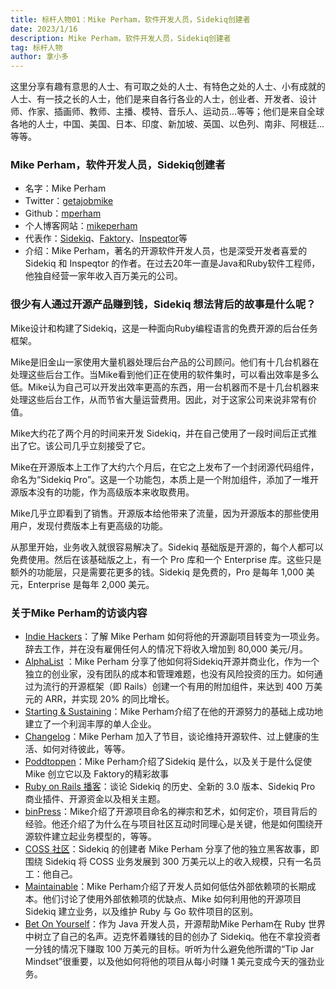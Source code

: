 ```yaml
---
title: 标杆人物01：Mike Perham，软件开发人员，Sidekiq创建者
date: 2023/1/16
description: Mike Perham，软件开发人员，Sidekiq创建者
tag: 标杆人物
author: 拿小多
---
```


这里分享有趣有意思的人士、有可取之处的人士、有特色之处的人士、小有成就的人士、有一技之长的人士，他们是来自各行各业的人士，创业者、开发者、设计师、作家、插画师、教师、主播、模特、音乐人、运动员...等等；他们是来自全球各地的人士，中国、美国、日本、印度、新加坡、英国、以色列、南非、阿根廷...等等。

### Mike Perham，软件开发人员，Sidekiq创建者

-   名字：Mike Perham
-   Twitter：[getajobmike](https://twitter.com/getajobmike)
-   Github：[mperham](https://github.com/mperham)
-   个人博客网站：[mikeperham](https://www.mikeperham.com/)
-   代表作：[Sidekiq](https://sidekiq.org/)、[Faktory](https://contribsys.com/faktory/)、[Inspeqtor](https://www.mikeperham.com/2014/10/02/introducing-inspeqtor/)等
-   介绍：Mike Perham，著名的开源软件开发人员，也是深受开发者喜爱的 Sidekiq 和 Inspeqtor 的作者。在过去20年一直是Java和Ruby软件工程师，他独自经营一家年收入百万美元的公司。

### 很少有人通过开源产品赚到钱，Sidekiq 想法背后的故事是什么呢？

Mike设计和构建了Sidekiq，这是一种面向Ruby编程语言的免费开源的后台任务框架。

Mike是旧金山一家使用大量机器处理后台产品的公司顾问。他们有十几台机器在处理这些后台工作。当Mike看到他们正在使用的软件集时，可以看出效率是多么低。Mike认为自己可以开发出效率更高的东西，用一台机器而不是十几台机器来处理这些后台工作，从而节省大量运营费用。因此，对于这家公司来说非常有价值。

Mike大约花了两个月的时间来开发 Sidekiq，并在自己使用了一段时间后正式推出了它。该公司几乎立刻接受了它。

Mike在开源版本上工作了大约六个月后，在它之上发布了一个封闭源代码组件，命名为“Sidekiq Pro”。这是一个功能包，本质上是一个附加组件，添加了一堆开源版本没有的功能，作为高级版本来收取费用。

Mike几乎立即看到了销售。开源版本给他带来了流量，因为开源版本的那些使用用户，发现付费版本上有更高级的功能。

从那里开始，业务收入就很容易解决了。Sidekiq 基础版是开源的，每个人都可以免费使用。然后在该基础版之上，有一个 Pro 库和一个 Enterprise 库。这些只是额外的功能层，只是需要花更多的钱。Sidekiq 是免费的，Pro 是每年 1,000 美元，Enterprise 是每年 2,000 美元。

### 关于Mike Perham的访谈内容

-   [Indie Hackers](https://www.indiehackers.com/podcast/016-mike-perham-of-sidekiq)：了解 Mike Perham 如何将他的开源副项目转变为一项业务。辞去工作，并在没有雇佣任何人的情况下将收入增加到 80,000 美元/月。
-   [AlphaList](https://alphalist.com/podcast/49-mike-perham-creator-of-sidekiq-faktory) ：Mike Perham 分享了他如何将Sidekiq开源并商业化，作为一个独立的创业家，没有团队的成本和管理难题，也没有风险投资的压力。如何通过为流行的开源框架（即 Rails）创建一个有用的附加组件，来达到 400 万美元的 ARR，并实现 20% 的同比增长。
-   [Starting & Sustaining](https://startingandsustaining.com/interviews/mike-perham/)：Mike Perham介绍了在他的开源努力的基础上成功地建立了一个利润丰厚的单人企业。
-   [Changelog](https://changelog.com/podcast/159)：Mike Perham 加入了节目，谈论维持开源软件、过上健康的生活、如何对待彼此，等等。
-   [Poddtoppen](https://poddtoppen.se/podcast/1397042613/remote-ruby/building-a-business-on-rails-with-mike-perham)：Mike Perham介绍了Sidekiq 是什么，以及关于是什么促使 Mike 创立它以及 Faktory的精彩故事
-   [Ruby on Rails 播客](https://www.therubyonrailspodcast.com/144)：谈论 Sidekiq 的历史、全新的 3.0 版本、Sidekiq Pro 商业插件、开源资金以及相关主题。
-   [binPress](https://www.binpress.com/podcast-15-mike-perham-contributed-systems/)：Mike介绍了开源项目命名的禅宗和艺术，如何定价，项目背后的经验。他还介绍了为什么在与项目社区互动时同理心是关键，他是如何围绕开源软件建立起业务模型的，等等。
-   [COSS 社区](https://www.coss.community/)：Sidekiq 的创建者 Mike Perham 分享了他的独立黑客故事，即围绕 Sidekiq 将 COSS 业务发展到 300 万美元以上的收入规模，只有一名员工：他自己。
-   [Maintainable](https://maintainable.fm/episodes/mike-perham-how-developers-underestimate-long-term-costs-of-external-dependencies-L7yObw1d)：Mike Perham介绍了开发人员如何低估外部依赖项的长期成本。他们讨论了使用外部依赖项的优缺点、Mike 如何利用他的开源项目 Sidekiq 建立业务，以及维护 Ruby 与 Go 软件项目的区别。
-   [Bet On Yourself](https://www.betonyourself.com/podcast/episode-7-mike-perham)：作为 Java 开发人员，开源帮助Mike Perham在 Ruby 世界中树立了自己的名声。迈克怀着赚钱的目的创办了 Sidekiq。他在不拿投资者一分钱的情况下赚取 100 万美元的目标。听听为什么避免他所谓的“Tip Jar Mindset”很重要，以及他如何将他的项目从每小时赚 1 美元变成今天的强劲业务。
